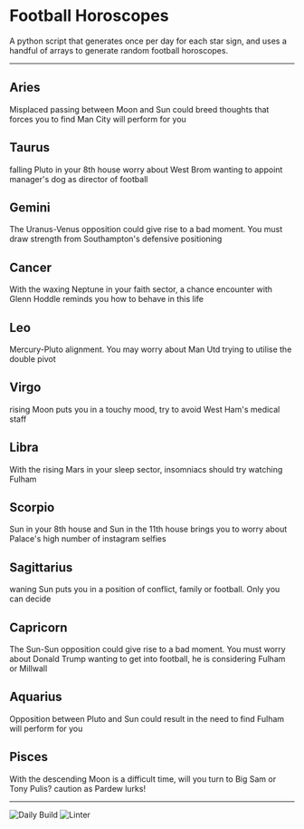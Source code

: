 # Football Horoscopes

A python script that generates once per day for each star sign, and uses a handful of arrays to generate random football horoscopes.

---

<!-- horoscopes_item starts -->
<h2>Aries</h2><p>Misplaced passing between Moon and Sun could breed thoughts that forces you to find Man City will perform for you</p><h2>Taurus</h2><p>falling Pluto in your 8th house worry about West Brom wanting to appoint manager's dog as director of football</p><h2>Gemini</h2><p>The Uranus-Venus opposition could give rise to a bad moment. You must draw strength from Southampton's defensive positioning</p><h2>Cancer</h2><p>With the waxing Neptune in your faith sector, a chance encounter with Glenn Hoddle reminds you how to behave in this life</p><h2>Leo</h2><p>Mercury-Pluto alignment. You may worry about Man Utd trying to utilise the double pivot</p><h2>Virgo</h2><p>rising Moon puts you in a touchy mood, try to avoid West Ham's medical staff</p><h2>Libra</h2><p>With the rising Mars in your sleep sector, insomniacs should try watching Fulham</p><h2>Scorpio</h2><p>Sun in your 8th house and Sun in the 11th house brings you to worry about Palace's high number of instagram selfies</p><h2>Sagittarius</h2><p>waning Sun puts you in a position of conflict, family or football. Only you can decide</p><h2>Capricorn</h2><p>The Sun-Sun opposition could give rise to a bad moment. You must worry about Donald Trump wanting to get into football, he is considering Fulham or Millwall</p><h2>Aquarius</h2><p>Opposition between Pluto and Sun could result in the need to find Fulham will perform for you</p><h2>Pisces</h2><p>With the descending Moon is a difficult time, will you turn to Big Sam or Tony Pulis? caution as Pardew lurks!</p>
<!-- horoscopes_item ends -->

---

![Daily Build](https://github.com/MatBenfield/horofootball.thechels.uk/workflows/Daily%20Build/badge.svg) ![Linter](https://github.com/MatBenfield/horofootball.thechels.uk/workflows/Linter/badge.svg)
